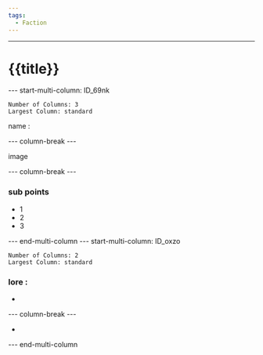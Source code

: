 ```yaml
---
tags:
  - Faction
---
```

---
# {{title}}
--- start-multi-column: ID_69nk
```column-settings
Number of Columns: 3
Largest Column: standard
```

name :

--- column-break ---

image

--- column-break ---
###  sub points
- 1
- 2
- 3

--- end-multi-column
--- start-multi-column: ID_oxzo
```column-settings
Number of Columns: 2
Largest Column: standard
```

### lore :
- 

--- column-break ---

- 

--- end-multi-column




